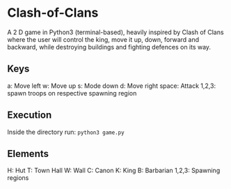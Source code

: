 # Clash-of-Clans

A 2 D game in Python3 (terminal-based), heavily inspired by Clash of Clans where the user will control the king, move it up, down, forward and backward, while destroying buildings and fighting defences on its way.

## Keys

a: Move left
w: Move up
s: Mode down
d: Move right
space: Attack
1,2,3: spawn troops on respective spawning region

## Execution

Inside the directory run:
`python3 game.py`

## Elements

H: Hut
T: Town Hall
W: Wall
C: Canon
K: King
B: Barbarian
1,2,3: Spawning regions
